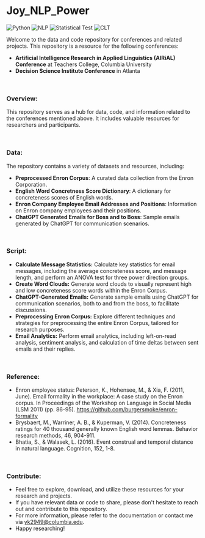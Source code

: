 # Joy_NLP_Power
![Python](https://img.shields.io/badge/Python-3776AB?style=for-the-badge&logo=python&logoColor=white)
![NLP](https://img.shields.io/badge/Natural%20Language%20Processing-4B8BBE?style=for-the-badge)
![Statistical Test](https://img.shields.io/badge/Statistical%20Test-FFD700?style=for-the-badge)
![CLT](https://img.shields.io/badge/Construal%20Level%20Theory-FFC0CB?style=for-the-badge)


Welcome to the data and code repository for conferences and related projects. This repository is a resource for the following conferences:
- **Artificial Intelligence Research in Applied Linguistics (AIRiAL) Conference** at Teachers College, Columbia University
- **Decision Science Institute Conference** in Atlanta
  
<br>

### Overview:
This repository serves as a hub for data, code, and information related to the conferences mentioned above. 
It includes valuable resources for researchers and participants.

<br>

### Data:
The repository contains a variety of datasets and resources, including:
- **Preprocessed Enron Corpus**: A curated data collection from the Enron Corporation.
- **English Word Concretness Score Dictionary**: A dictionary for concreteness scores of English words.
- **Enron Company Employee Email Addresses and Positions**: Information on Enron company employees and their positions.
- **ChatGPT Generated Emails for Boss and to Boss**: Sample emails generated by ChatGPT for communication scenarios.

<br>

### Script:
- **Calculate Message Statistics:** Calculate key statistics for email messages, including the average concreteness score, and message length, and perform an ANOVA test for three power direction groups.
- **Create Word Clouds:** Generate word clouds to visually represent high and low concreteness score words within the Enron Corpus.
- **ChatGPT-Generated Emails:** Generate sample emails using ChatGPT for communication scenarios, both to and from the boss, to facilitate discussions.
- **Preprocessing Enron Corpus:** Explore different techniques and strategies for preprocessing the entire Enron Corpus, tailored for research purposes.
- **Email Analytics:** Perform email analytics, including left-on-read analysis, sentiment analysis, and calculation of time deltas between sent emails and their replies.

<br>

### Reference: 
- Enron employee status: Peterson, K., Hohensee, M., & Xia, F. (2011, June). Email formality in the workplace: A case study on the Enron corpus. In Proceedings of the Workshop on Language in Social Media (LSM 2011) (pp. 86-95). https://github.com/burgersmoke/enron-formality
- Brysbaert, M., Warriner, A. B., & Kuperman, V. (2014). Concreteness ratings for 40 thousand generally known English word lemmas. Behavior research methods, 46, 904-911.
- Bhatia, S., & Walasek, L. (2016). Event construal and temporal distance in natural language. Cognition, 152, 1-8.

<br>

### Contribute:
- Feel free to explore, download, and utilize these resources for your research and projects.
- If you have relevant data or code to share, please don't hesitate to reach out and contribute to this repository.
- For more information, please refer to the documentation or contact me via yk2949@columbia.edu.
- Happy researching!
